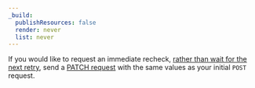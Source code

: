 ```yaml
---
_build:
  publishResources: false
  render: never
  list: never
---
```

If you would like to request an immediate recheck, [rather than wait for the next retry](/ssl-for-saas/reference/validation-backoff-schedule), send a [PATCH request](https://api.cloudflare.com/#custom-hostname-for-a-zone-edit-custom-hostname) with the same values as your initial `POST` request.

